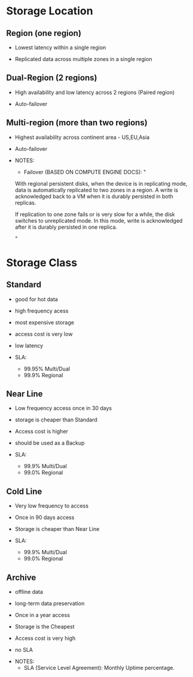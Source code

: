 
# Storage Location

## Region (one region)

  - Lowest latency within a single region

  - Replicated data across multiple zones in a single region

## Dual-Region (2 regions)

  - High availability and low latency across 2 regions (Paired region)

  - Auto-failover

## Multi-region (more than two regions)

  - Highest availability across continent area - US,EU,Asia

  - Auto-failover


* NOTES:
  - Failover (BASED ON COMPUTE ENGINE DOCS): "

  With regional persistent disks, when the device is in replicating mode, data is automatically replicated to two zones in a region. A write is acknowledged back to a VM when it is durably persisted in both replicas.

  If replication to one zone fails or is very slow for a while, the disk switches to unreplicated mode. In this mode, write is acknowledged after it is durably persisted in one replica.

  "
# Storage Class

## Standard

  - good for hot data

  - high frequency acess

  - most expensive storage

  - access cost is very low

  - low latency

  - SLA:
    * 99.95% Multi/Dual
    * 99.9% Regional

## Near Line

  - Low frequency access once in 30 days

  - storage is cheaper than Standard

  - Access cost is higher

  - should be used as a Backup

  - SLA:
    * 99.9% Multi/Dual
    * 99.0% Regional

## Cold Line

  - Very low frequency to access

  - Once in 90 days access

  - Storage is cheaper than Near Line

  - SLA:
    * 99.9% Multi/Dual
    * 99.0% Regional

## Archive

  - offline data

  - long-term data preservation

  - Once in a year access

  - Storage is the Cheapest

  - Access cost is very high

  - no SLA

* NOTES:
  - SLA (Service Level Agreement): Monthly Uptime percentage.
